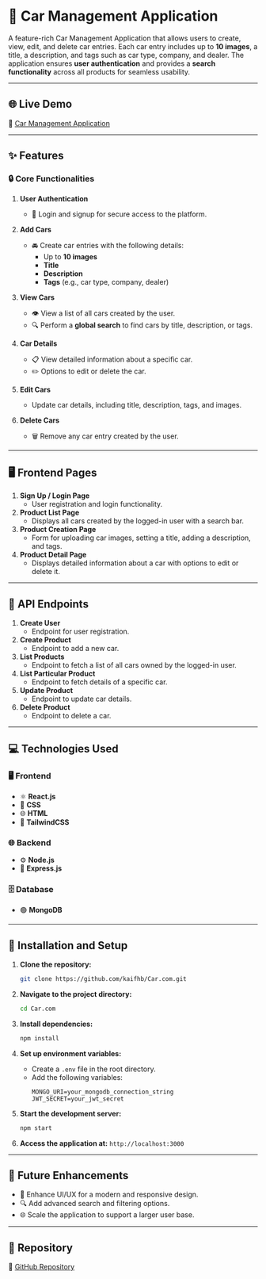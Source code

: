 # 🚗 Car Management Application

A feature-rich Car Management Application that allows users to create, view, edit, and delete car entries. Each car entry includes up to **10 images**, a title, a description, and tags such as car type, company, and dealer. The application ensures **user authentication** and provides a **search functionality** across all products for seamless usability.

---

## 🌐 Live Demo

🔗 [Car Management Application](https://car-com-gp8z.vercel.app/login)

---

## ✨ Features

### 🔒 Core Functionalities
1. **User Authentication**
   - 🔑 Login and signup for secure access to the platform.

2. **Add Cars**
   - 🚘 Create car entries with the following details:
     - Up to **10 images**
     - **Title**
     - **Description**
     - **Tags** (e.g., car type, company, dealer)

3. **View Cars**
   - 👁️ View a list of all cars created by the user.
   - 🔍 Perform a **global search** to find cars by title, description, or tags.

4. **Car Details**
   - 📋 View detailed information about a specific car.
   - ✏️ Options to edit or delete the car.

5. **Edit Cars**
   - Update car details, including title, description, tags, and images.

6. **Delete Cars**
   - 🗑️ Remove any car entry created by the user.

---

## 🖥️ Frontend Pages
1. **Sign Up / Login Page**
   - User registration and login functionality.
2. **Product List Page**
   - Displays all cars created by the logged-in user with a search bar.
3. **Product Creation Page**
   - Form for uploading car images, setting a title, adding a description, and tags.
4. **Product Detail Page**
   - Displays detailed information about a car with options to edit or delete it.

---

## 📡 API Endpoints

1. **Create User**
   - Endpoint for user registration.
2. **Create Product**
   - Endpoint to add a new car.
3. **List Products**
   - Endpoint to fetch a list of all cars owned by the logged-in user.
4. **List Particular Product**
   - Endpoint to fetch details of a specific car.
5. **Update Product**
   - Endpoint to update car details.
6. **Delete Product**
   - Endpoint to delete a car.

---

## 💻 Technologies Used

### 🖥️ Frontend
- ⚛️ **React.js**
- 🎨 **CSS**
- 🌐 **HTML**
- 🎨 **TailwindCSS**

### 🌐 Backend
- ⚙️ **Node.js**
- 🧩 **Express.js**

### 🗄️ Database
- 🟢 **MongoDB**

---

## 🚀 Installation and Setup

1. **Clone the repository:**
   ```bash
   git clone https://github.com/kaifhb/Car.com.git
   ```

2. **Navigate to the project directory:**
   ```bash
   cd Car.com
   ```

3. **Install dependencies:**
   ```bash
   npm install
   ```

4. **Set up environment variables:**
   - Create a `.env` file in the root directory.
   - Add the following variables:
     ```
     MONGO_URI=your_mongodb_connection_string
     JWT_SECRET=your_jwt_secret
     ```

5. **Start the development server:**
   ```bash
   npm start
   ```

6. **Access the application at:** `http://localhost:3000`

---

## 🔮 Future Enhancements

- 🎨 Enhance UI/UX for a modern and responsive design.
- 🔍 Add advanced search and filtering options.
- 🌐 Scale the application to support a larger user base.

---

## 📂 Repository

🔗 [GitHub Repository](https://github.com/kaifhb/Car.com)
